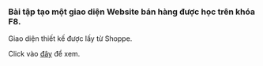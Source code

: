 ### Bài tập tạo một giao diện Website bán hàng được học trên khóa F8.

Giao diện thiết kế được lấy từ Shoppe.

Click vào [đây][1] để xem.

[1]: <https://bao44.github.io/Shopee/>
